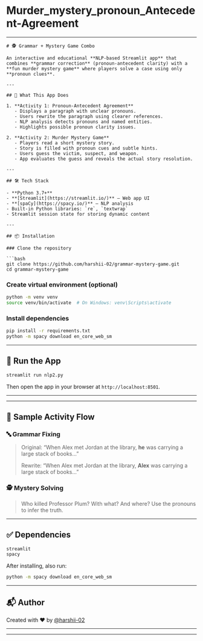 # Murder_mystery_pronoun_Antecedent-Agreement
---

````
# 🕵️ Grammar + Mystery Game Combo

An interactive and educational **NLP-based Streamlit app** that combines **grammar correction** (pronoun-antecedent clarity) with a **fun murder mystery game** where players solve a case using only **pronoun clues**.

---

## 🎯 What This App Does

1. **Activity 1: Pronoun-Antecedent Agreement**
   - Displays a paragraph with unclear pronouns.
   - Users rewrite the paragraph using clearer references.
   - NLP analysis detects pronouns and named entities.
   - Highlights possible pronoun clarity issues.

2. **Activity 2: Murder Mystery Game**
   - Players read a short mystery story.
   - Story is filled with pronoun cues and subtle hints.
   - Users guess the victim, suspect, and weapon.
   - App evaluates the guess and reveals the actual story resolution.

---

## 🛠️ Tech Stack

- **Python 3.7+**
- **[Streamlit](https://streamlit.io/)** – Web app UI
- **[spaCy](https://spacy.io/)** – NLP analysis
- Built-in Python libraries: `re`, `textwrap`
- Streamlit session state for storing dynamic content

---

## 📦 Installation

### Clone the repository

```bash
git clone https://github.com/harshii-02/grammar-mystery-game.git
cd grammar-mystery-game
````

### Create virtual environment (optional)

```bash
python -m venv venv
source venv/bin/activate  # On Windows: venv\Scripts\activate
```

### Install dependencies

```bash
pip install -r requirements.txt
python -m spacy download en_core_web_sm
```

---

## 🚀 Run the App

```bash
streamlit run nlp2.py
```

Then open the app in your browser at `http://localhost:8501`.

---



---

## 🧠 Sample Activity Flow

### 🔤 Grammar Fixing

> Original:
> “When Alex met Jordan at the library, **he** was carrying a large stack of books...”
>
> Rewrite:
> “When Alex met Jordan at the library, **Alex** was carrying a large stack of books...”

### 🕵️ Mystery Solving

> Who killed Professor Plum? With what? And where?
> Use the pronouns to infer the truth.

---

## ✅ Dependencies

```txt
streamlit
spacy
```

After installing, also run:

```bash
python -m spacy download en_core_web_sm
```

---

## 📬 Author

Created with ❤️ by [@harshii-02](https://github.com/harshii-02)

---



---


